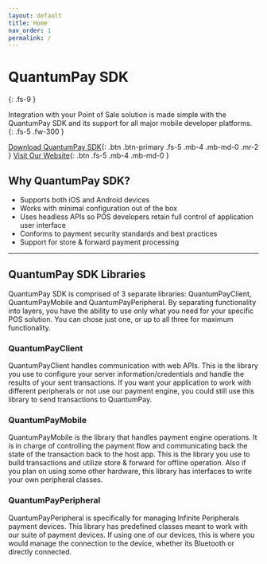 ```yaml
---
layout: default
title: Home
nav_order: 1
permalink: /
---
```


# QuantumPay SDK
{: .fs-9 }

Integration with your Point of Sale solution is made simple with the QuantumPay SDK and its support for all major mobile developer platforms.
{: .fs-5 .fw-300 }

[Download QuantumPay SDK](https://github.com/InfinitePeripherals/QuantumPay/releases){: .btn .btn-primary .fs-5 .mb-4 .mb-md-0 .mr-2 } [Visit Our Website](https://ipcmobile.com/products/quantumpay-solution){: .btn .fs-5 .mb-4 .mb-md-0 }

## Why QuantumPay SDK?
- Supports both iOS and Android devices 
- Works with minimal configuration out of the box
- Uses headless APIs so POS developers retain full control of application user interface
- Conforms to payment security standards and best practices
- Support for store & forward payment processing

---

## QuantumPay SDK Libraries
QuantumPay SDK is comprised of 3 separate libraries: QuantumPayClient, QuantumPayMobile and QuantumPayPeripheral. By separating functionality into layers, you have the ability to use only what you need for your specific POS solution. You can chose just one, or up to all three for maximum functionality.

### QuantumPayClient
QuantumPayClient handles communication with web APIs. This is the library you use to configure your server information/credentials and handle the results of your sent transactions. If you want your application to work with different peripherals or not use our payment engine, you could still use this library to send transactions to QuantumPay.

### QuantumPayMobile
QuantumPayMobile is the library that handles payment engine operations. It is in charge of controlling the payment flow and communicating back the state of the transaction back to the host app. This is the library you use to build transactions and utilize store & forward for offline operation. Also if you plan on using some other hardware, this library has interfaces to write your own peripheral classes.

### QuantumPayPeripheral
QuantumPayPeripheral is specifically for managing Infinite Peripherals payment devices. This library has predefined classes meant to work with our suite of payment devices. If using one of our devices, this is where you would manage the connection to the device, whether its Bluetooth or directly connected.